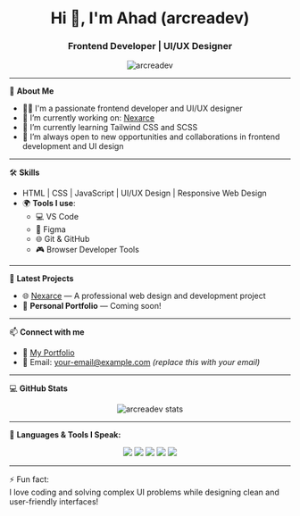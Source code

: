 <h1 align="center">Hi 👋, I'm Ahad (arcreadev)</h1>
<h3 align="center">Frontend Developer | UI/UX Designer</h3>

<p align="center">
  <img src="https://komarev.com/ghpvc/?username=arcreadev&label=Profile%20views&color=0e75b6&style=flat" alt="arcreadev" />
</p>

---

🌟 **About Me**

- 👨‍💻 I'm a passionate frontend developer and UI/UX designer  
- 🔭 I’m currently working on: [Nexarce](https://www.nexarce.com/)  
- 🌱 I’m currently learning Tailwind CSS and SCSS  
- 📖 I’m always open to new opportunities and collaborations in frontend development and UI design  

---

🛠️ **Skills**

- HTML | CSS | JavaScript | UI/UX Design | Responsive Web Design
- 🌍 **Tools I use**:
  - 💻 VS Code
  - 🎨 Figma
  - 🌐 Git & GitHub
  - 🎮 Browser Developer Tools

---

🚀 **Latest Projects**

- 🌐 [Nexarce](https://www.nexarce.com/) — A professional web design and development project
- 📱 **Personal Portfolio** — Coming soon!

---

📫 **Connect with me**

- 💼 [My Portfolio](https://www.nexarce.com/)
- 📧 Email: your-email@example.com *(replace this with your email)*

---

💻 **GitHub Stats**  
<p align="center">
  <img src="https://github-readme-stats.vercel.app/api?username=arcreadev&show_icons=true&theme=tokyonight" alt="arcreadev stats" />
</p>

---

🎯 **Languages & Tools I Speak:**

<p align="center">
  <img src="https://img.shields.io/badge/HTML-5%20%20%20%20%20%20-lightgrey?style=for-the-badge&logo=html5&logoColor=red" />
  <img src="https://img.shields.io/badge/CSS-3%20%20%20%20%20%20-lightgrey?style=for-the-badge&logo=css3&logoColor=blue" />
  <img src="https://img.shields.io/badge/JavaScript-ES6%20%20-lightgrey?style=for-the-badge&logo=javascript&logoColor=yellow" />
  <img src="https://img.shields.io/badge/TailwindCSS-2.0%20-lightgrey?style=for-the-badge&logo=tailwindcss&logoColor=indigo" />
  <img src="https://img.shields.io/badge/Figma-%20%20%20%20-lightgrey?style=for-the-badge&logo=figma&logoColor=purple" />
</p>

---

⚡ Fun fact:  
I love coding and solving complex UI problems while designing clean and user-friendly interfaces!

